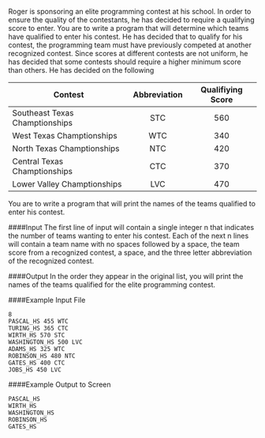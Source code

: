 Roger is sponsoring an elite programming contest at his school. In order to ensure the quality of the contestants, he has decided to require a qualifying score to enter. You are to write a program that will determine which teams have qualified to enter his contest.
He has decided that to qualify for his contest, the programming team must have previously competed at another recognized contest. Since scores at different contests are not uniform, he has decided that some contests should require a higher minimum score than others. He has decided on the following


| Contest                        | Abbreviation  | Qualifiying Score  |
| ------------------------------ |:-------------:| :-----------------:|
| Southeast Texas Champtionships | STC           | 560                |
| West Texas Champtionships      | WTC           | 340                |
| North Texas Champtionships     | NTC           | 420                |
| Central Texas Champtionships   | CTC           | 370                |
| Lower Valley Champtionships    | LVC           | 470                |



You are to write a program that will print the names of the teams qualified to enter his contest.

####Input
The first line of input will contain a single integer n that indicates the number of teams wanting to enter his contest. Each of the next n lines will contain a team name with no spaces followed by a space, the team score from a recognized contest, a space, and the three letter abbreviation of the recognized contest.

####Output
In the order they appear in the original list, you will print the names of the teams qualified for the elite programming contest.

####Example Input File
```
8
PASCAL_HS 455 WTC 
TURING_HS 365 CTC 
WIRTH_HS 570 STC 
WASHINGTON_HS 500 LVC 
ADAMS_HS 325 WTC 
ROBINSON_HS 480 NTC 
GATES_HS 400 CTC 
JOBS_HS 450 LVC
```

####Example Output to Screen
```
PASCAL_HS 
WIRTH_HS 
WASHINGTON_HS 
ROBINSON_HS 
GATES_HS
```

